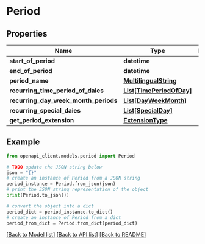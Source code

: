# Period


## Properties

Name | Type | Description | Notes
------------ | ------------- | ------------- | -------------
**start_of_period** | **datetime** |  | [optional] 
**end_of_period** | **datetime** |  | [optional] 
**period_name** | [**MultilingualString**](MultilingualString.md) |  | [optional] 
**recurring_time_period_of_daies** | [**List[TimePeriodOfDay]**](TimePeriodOfDay.md) |  | [optional] 
**recurring_day_week_month_periods** | [**List[DayWeekMonth]**](DayWeekMonth.md) |  | [optional] 
**recurring_special_daies** | [**List[SpecialDay]**](SpecialDay.md) |  | [optional] 
**get_period_extension** | [**ExtensionType**](ExtensionType.md) |  | [optional] 

## Example

```python
from openapi_client.models.period import Period

# TODO update the JSON string below
json = "{}"
# create an instance of Period from a JSON string
period_instance = Period.from_json(json)
# print the JSON string representation of the object
print(Period.to_json())

# convert the object into a dict
period_dict = period_instance.to_dict()
# create an instance of Period from a dict
period_from_dict = Period.from_dict(period_dict)
```
[[Back to Model list]](../README.md#documentation-for-models) [[Back to API list]](../README.md#documentation-for-api-endpoints) [[Back to README]](../README.md)


